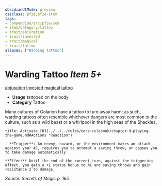 ```yaml
---
obsidianUIMode: preview
cssclass: pf2e,pf2e-item
tags:
- compendium/src/pf2e/som
- item/category/tattoo
- trait/abjuration
- trait/invested
- trait/magical
- trait/tattoo
aliases: ["Warding Tattoo"]
---
```

# Warding Tattoo *Item 5+*  
[abjuration](../../../rules/traits/abjuration.md)  [invested](../../../rules/traits/invested.md)  [magical](../../../rules/traits/magical.md)  [tattoo](../../../rules/traits/tattoo-lowg.md)  

- **Usage** tattooed on the body
- **Category** Tattoo

Many cultures of Golarion have a tattoo to turn away harm; as such, warding tattoos often resemble whichever dangers are most common to the culture, such as a wild beast or a whirlpool in the high seas of the Shackles.

```ad-embed-ability
title: Activate [R](../../../rules/core-rulebook/chapter-9-playing-the-game.md#Actions "Reaction")

- **Trigger**: An enemy, hazard, or the environment makes an attack against your AC, requires you to attempt a saving throw, or causes you to take damage automatically

**Effect** Until the end of the current turn, against the triggering effect, you gain a +1 status bonus to AC and saving throws and gain resistance 2 to damage.
```

*Source: Secrets of Magic p. 165*
